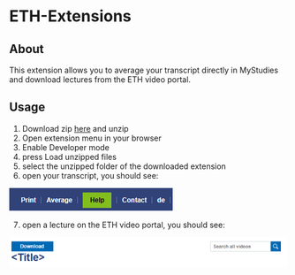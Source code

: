 # ETH-Extensions

## About
This extension allows you to average your transcript directly in MyStudies and download lectures from the ETH video portal.

## Usage
1) Download zip [here](https://github.com/avezzu/eth-extensions/archive/refs/tags/2.0.1v.zip) and unzip
2) Open extension menu in your browser
3) Enable Developer mode
4) press Load unzipped files
5) select the unzipped folder of the downloaded extension
6) open your transcript, you should see:

![avg](img/avg.png)

7) open a lecture on the ETH video portal, you should see:

![download](img/download.png)
   

